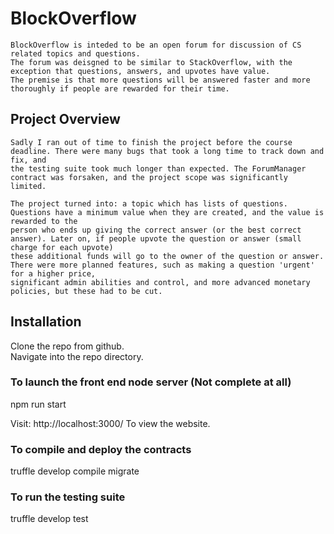 # BlockOverflow
    BlockOverflow is inteded to be an open forum for discussion of CS related topics and questions.  
    The forum was deisgned to be similar to StackOverflow, with the exception that questions, answers, and upvotes have value.  
    The premise is that more questions will be answered faster and more thoroughly if people are rewarded for their time.  

## Project Overview
    Sadly I ran out of time to finish the project before the course deadline. There were many bugs that took a long time to track down and fix, and
    the testing suite took much longer than expected. The ForumManager contract was forsaken, and the project scope was significantly limited.

    The project turned into: a topic which has lists of questions. Questions have a minimum value when they are created, and the value is rewarded to the
    person who ends up giving the correct answer (or the best correct answer). Later on, if people upvote the question or answer (small charge for each upvote)
    these additional funds will go to the owner of the question or answer. There were more planned features, such as making a question 'urgent' for a higher price,
    significant admin abilities and control, and more advanced monetary policies, but these had to be cut.

## Installation
Clone the repo from github.  
Navigate into the repo directory.  

### To launch the front end node server (Not complete at all)
npm run start

Visit: 
http://localhost:3000/
To view the website.

### To compile and deploy the contracts
truffle develop
compile
migrate

### To run the testing suite
truffle develop
test
